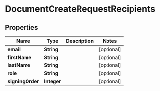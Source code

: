 

# DocumentCreateRequestRecipients


## Properties

Name | Type | Description | Notes
------------ | ------------- | ------------- | -------------
**email** | **String** |  |  [optional]
**firstName** | **String** |  |  [optional]
**lastName** | **String** |  |  [optional]
**role** | **String** |  |  [optional]
**signingOrder** | **Integer** |  |  [optional]



